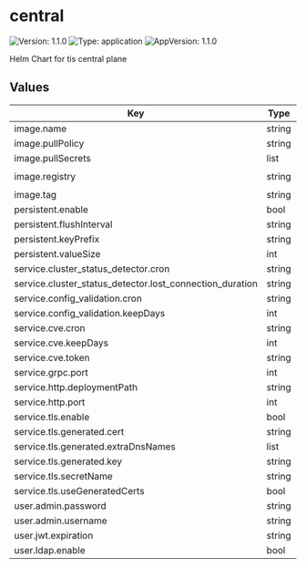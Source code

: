 # central

![Version: 1.1.0](https://img.shields.io/badge/Version-1.1.0-informational?style=flat-square) ![Type: application](https://img.shields.io/badge/Type-application-informational?style=flat-square) ![AppVersion: 1.1.0](https://img.shields.io/badge/AppVersion-1.1.0-informational?style=flat-square)

Helm Chart for tis central plane

## Values

| Key | Type | Default | Description |
|-----|------|---------|-------------|
| image.name | string | `"central"` |  |
| image.pullPolicy | string | `"IfNotPresent"` |  |
| image.pullSecrets | list | `[]` |  |
| image.registry | string | `"addon-containers.istio.tetratelabs.com"` |  |
| image.tag | string | `"1.1.0"` |  |
| persistent.enable | bool | `true` |  |
| persistent.flushInterval | string | `"10s"` |  |
| persistent.keyPrefix | string | `"central-storage-"` |  |
| persistent.valueSize | int | `512` |  |
| service.cluster_status_detector.cron | string | `"@every 1m"` |  |
| service.cluster_status_detector.lost_connection_duration | string | `"2m"` |  |
| service.config_validation.cron | string | `"@midnight"` |  |
| service.config_validation.keepDays | int | `30` |  |
| service.cve.cron | string | `"@midnight"` |  |
| service.cve.keepDays | int | `30` |  |
| service.cve.token | string | `""` |  |
| service.grpc.port | int | `9080` |  |
| service.http.deploymentPath | string | `""` |  |
| service.http.port | int | `8080` |  |
| service.tls.enable | bool | `false` |  |
| service.tls.generated.cert | string | `""` |  |
| service.tls.generated.extraDnsNames | list | `[]` |  |
| service.tls.generated.key | string | `""` |  |
| service.tls.secretName | string | `""` |  |
| service.tls.useGeneratedCerts | bool | `true` |  |
| user.admin.password | string | `"admin"` |  |
| user.admin.username | string | `"admin"` |  |
| user.jwt.expiration | string | `"3600s"` |  |
| user.ldap.enable | bool | `false` |  |

